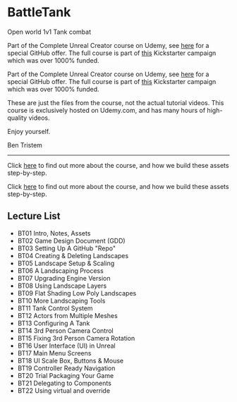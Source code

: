 # BattleTank
Open world 1v1 Tank combat

Part of the Complete Unreal Creator course on Udemy, see [here](https://www.udemy.com/unrealcourse?couponCode=GitHubSpecial) for a special GitHub offer. The full course is part of [this](https://www.kickstarter.com/projects/bentristem/learn-to-make-video-games-unreal-developer-course) Kickstarter campaign which was over 1000% funded. 

Part of the Complete Unreal Creator course on Udemy, see [here](https://www.udemy.com/unrealcourse?couponCode=GitHubDiscount) for a special GitHub offer. The full course is part of [this](https://www.kickstarter.com/projects/bentristem/learn-to-make-video-games-unreal-developer-course) Kickstarter campaign which was over 1000% funded. 
 
These are just the files from the course, not the actual tutorial videos. This course is exclusively hosted on Udemy.com, and has many hours of high-quality videos. 

Enjoy yourself.

Ben Tristem 
 
--- 
 
Click [here](https://www.udemy.com/unrealcourse?couponCode=GitHubSpecial) to find out more about the course, and how we build these assets step-by-step. 

Click [here](https://www.udemy.com/unrealcourse?couponCode=GitHubDiscount) to find out more about the course, and how we build these assets step-by-step. 

## Lecture List 

* BT01 Intro, Notes, Assets
* BT02 Game Design Document (GDD)
* BT03 Setting Up A GitHub "Repo"
* BT04 Creating & Deleting Landscapes
* BT05 Landscape Setup & Scaling
* BT06 A Landscaping Process
* BT07 Upgrading Engine Version
* BT08 Using Landscape Layers
* BT09 Flat Shading Low Poly Landscapes
* BT10 More Landscaping Tools
* BT11 Tank Control System
* BT12 Actors from Multiple Meshes
* BT13 Configuring A Tank
* BT14 3rd Person Camera Control
* BT15 Fixing 3rd Person Camera Rotation
* BT16 User Interface (UI) in Unreal
* BT17 Main Menu Screens
* BT18 UI Scale Box, Buttons & Mouse
* BT19 Controller Ready Navigation
* BT20 Trial Packaging Your Game 
* BT21 Delegating to Components
* BT22 Using virtual and override